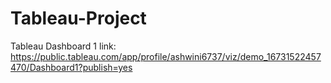 # Tableau-Project
Tableau Dashboard 1 link:
https://public.tableau.com/app/profile/ashwini6737/viz/demo_16731522457470/Dashboard1?publish=yes
